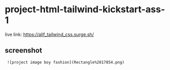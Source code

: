 # project-html-tailwind-kickstart-ass-1

live link: https://alif_tailwind_css.surge.sh/


## screenshot
     ![project image boy fashion](Rectangle%2017854.png)
